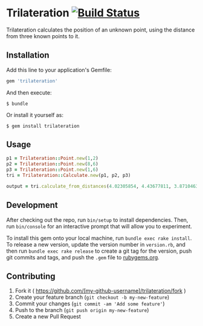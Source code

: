 # Trilateration [![Build Status](https://travis-ci.org/timgentry/trilateration.svg?branch=master)](https://travis-ci.org/timgentry/trilateration)

Trilateration calculates the position of an unknown point, using the distance from three known points to it.

## Installation

Add this line to your application's Gemfile:

```ruby
gem 'trilateration'
```

And then execute:

    $ bundle

Or install it yourself as:

    $ gem install trilateration

## Usage

```ruby
p1 = Trilateration::Point.new(1,2)
p2 = Trilateration::Point.new(8,6)
p3 = Trilateration::Point.new(1,6)
tri = Trilateration::Calculate.new(p1, p2, p3)

output = tri.calculate_from_distances(4.02305854, 4.43677811, 3.87104637)
```

## Development

After checking out the repo, run `bin/setup` to install dependencies. Then, run `bin/console` for an interactive prompt that will allow you to experiment.

To install this gem onto your local machine, run `bundle exec rake install`. To release a new version, update the version number in `version.rb`, and then run `bundle exec rake release` to create a git tag for the version, push git commits and tags, and push the `.gem` file to [rubygems.org](https://rubygems.org).

## Contributing

1. Fork it ( https://github.com/[my-github-username]/trilateration/fork )
2. Create your feature branch (`git checkout -b my-new-feature`)
3. Commit your changes (`git commit -am 'Add some feature'`)
4. Push to the branch (`git push origin my-new-feature`)
5. Create a new Pull Request

